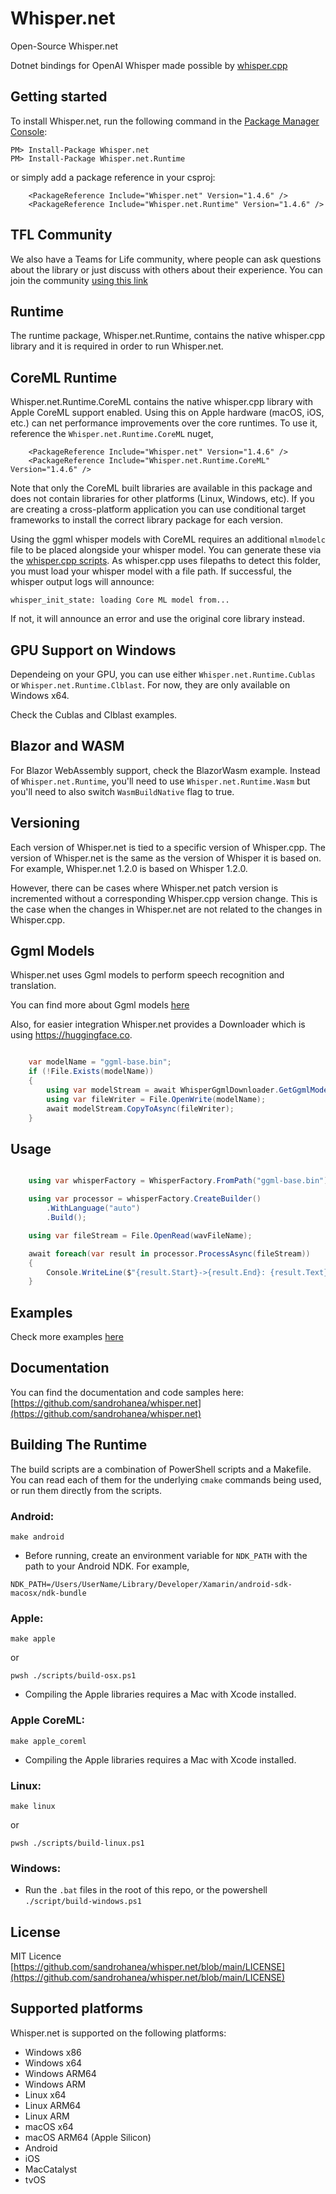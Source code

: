 # Whisper.net
Open-Source Whisper.net

Dotnet bindings for OpenAI Whisper made possible by [whisper.cpp](https://github.com/ggerganov/whisper.cpp)


## Getting started

To install Whisper.net, run the following command in the [Package Manager Console](http://docs.nuget.org/docs/start-here/using-the-package-manager-console):

    PM> Install-Package Whisper.net
    PM> Install-Package Whisper.net.Runtime

or simply add a package reference in your csproj:

```
    <PackageReference Include="Whisper.net" Version="1.4.6" />
    <PackageReference Include="Whisper.net.Runtime" Version="1.4.6" />
```

## TFL Community

We also have a Teams for Life community, where people can ask questions about the library or just discuss with others about their experience.
You can join the community [using this link](https://teams.live.com/l/community/EBADsHLtqswx_2OnwI)

## Runtime

The runtime package, Whisper.net.Runtime, contains the native whisper.cpp library and it is required in order to run Whisper.net.

## CoreML Runtime

Whisper.net.Runtime.CoreML contains the native whisper.cpp library with Apple CoreML support enabled. Using this on Apple hardware (macOS, iOS, etc.) can net performance improvements over the core runtimes. To use it, reference the `Whisper.net.Runtime.CoreML` nuget,

```
    <PackageReference Include="Whisper.net" Version="1.4.6" />
    <PackageReference Include="Whisper.net.Runtime.CoreML" Version="1.4.6" />
```

Note that only the CoreML built libraries are available in this package and does not contain libraries for other platforms (Linux, Windows, etc). If you are creating a cross-platform application you can use conditional target frameworks to install the correct library package for each version.

Using the ggml whisper models with CoreML requires an additional `mlmodelc` file to be placed alongside your whisper model. You can generate these via the [whisper.cpp scripts](https://github.com/ggerganov/whisper.cpp#core-ml-support). As whisper.cpp uses filepaths to detect this folder, you must load your whisper model with a file path. If successful, the whisper output logs will announce:

`whisper_init_state: loading Core ML model from...`

If not, it will announce an error and use the original core library instead.

## GPU Support on Windows

Dependeing on your GPU, you can use either `Whisper.net.Runtime.Cublas` or `Whisper.net.Runtime.Clblast`.
For now, they are only available on Windows x64.

Check the Cublas and Clblast examples.

## Blazor and WASM

For Blazor WebAssembly support, check the BlazorWasm example.
Instead of `Whisper.net.Runtime`, you'll need to use `Whisper.net.Runtime.Wasm` but you'll need to also switch `WasmBuildNative` flag to true.

## Versioning

Each version of Whisper.net is tied to a specific version of Whisper.cpp. The version of Whisper.net is the same as the version of Whisper it is based on. For example, Whisper.net 1.2.0 is based on Whisper 1.2.0.

However, there can be cases where Whisper.net patch version is incremented without a corresponding Whisper.cpp version change. This is the case when the changes in Whisper.net are not related to the changes in Whisper.cpp.

## Ggml Models

Whisper.net uses Ggml models to perform speech recognition and translation.

You can find more about Ggml models [here](https://github.com/ggerganov/whisper.cpp/tree/master/models)

Also, for easier integration Whisper.net provides a Downloader which is using https://huggingface.co.

```csharp

    var modelName = "ggml-base.bin";
    if (!File.Exists(modelName))
    {
        using var modelStream = await WhisperGgmlDownloader.GetGgmlModelAsync(GgmlType.Base);
        using var fileWriter = File.OpenWrite(modelName);
        await modelStream.CopyToAsync(fileWriter);
    }

```

## Usage

```csharp

    using var whisperFactory = WhisperFactory.FromPath("ggml-base.bin");

    using var processor = whisperFactory.CreateBuilder()
        .WithLanguage("auto")
        .Build();

    using var fileStream = File.OpenRead(wavFileName);

    await foreach(var result in processor.ProcessAsync(fileStream))
    {
        Console.WriteLine($"{result.Start}->{result.End}: {result.Text}");
    }
```

## Examples

Check more examples [here](https://github.com/sandrohanea/whisper.net/tree/main/examples)

## Documentation

You can find the documentation and code samples here: [https://github.com/sandrohanea/whisper.net](https://github.com/sandrohanea/whisper.net)

## Building The Runtime

The build scripts are a combination of PowerShell scripts and a Makefile. You can read each of them for the underlying `cmake` commands being used, or run them directly from the scripts.

### Android:

`make android`

- Before running, create an environment variable for `NDK_PATH` with the path to your Android NDK. For example,

`NDK_PATH=/Users/UserName/Library/Developer/Xamarin/android-sdk-macosx/ndk-bundle`

### Apple:

`make apple`

or

`pwsh ./scripts/build-osx.ps1`

- Compiling the Apple libraries requires a Mac with Xcode installed.

### Apple CoreML:

`make apple_coreml`

- Compiling the Apple libraries requires a Mac with Xcode installed.

### Linux:

`make linux`

or

`pwsh ./scripts/build-linux.ps1`

### Windows:

- Run the `.bat` files in the root of this repo, or the powershell `./script/build-windows.ps1`

## License

MIT Licence
[https://github.com/sandrohanea/whisper.net/blob/main/LICENSE](https://github.com/sandrohanea/whisper.net/blob/main/LICENSE)

## Supported platforms

Whisper.net is supported on the following platforms:
- Windows x86
- Windows x64
- Windows ARM64
- Windows ARM
- Linux x64
- Linux ARM64
- Linux ARM
- macOS x64
- macOS ARM64 (Apple Silicon)
- Android
- iOS
- MacCatalyst
- tvOS
